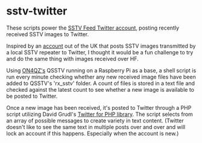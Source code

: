 # sstv-twitter
These scripts power the [SSTV Feed Twitter account](https://twitter.com/sstvfeed), posting recently received SSTV images to Twitter.

Inspired by an [account](https://twitter.com/mb7tv) out of the UK that posts SSTV images transmitted by a local SSTV repeater to Twitter, I thought it would be a fun challenge to try and do the same thing with images received over HF. 

Using [ON4QZ's](https://www.qrz.com/db/ON4QZ) QSSTV running on a Raspberry Pi as a base, a shell script is run every minute checking whether any new received image files have been added to QSSTV's 'rx_sstv' folder. A count of files is stored in a text file and checked against the latest count to see whether a new image is available to be posted to Twitter. 

Once a new image has been received, it's posted to Twitter through a PHP script utilizing David Grudl's [Twitter for PHP library](https://github.com/dg/twitter-php). The script selects from an array of possible messages to create variety in text content. (Twitter doesn't like to see the same text in multiple posts over and over and will lock an account if this happens. Especially when the account is new.)
